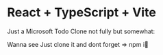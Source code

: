 # React + TypeScript + Vite

Just a Microsoft Todo Clone not fully but somewhat:

Wanna see Just clone it and dont forget => npm i🫡
